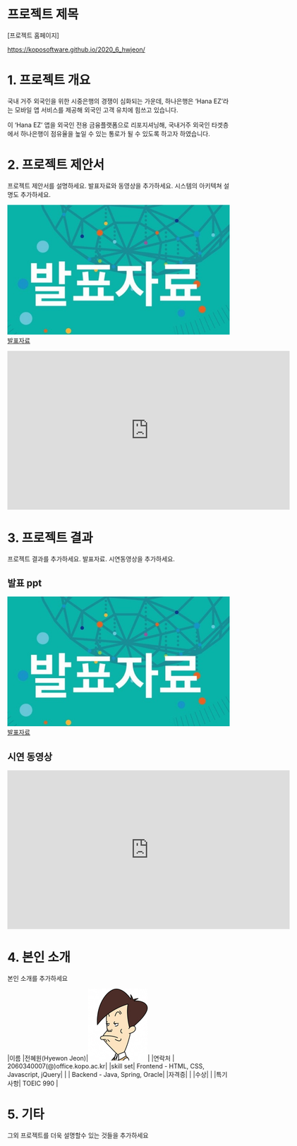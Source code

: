 # 프로젝트 제목

[프로젝트 홈페이지]

https://koposoftware.github.io/2020_6_hwjeon/





# 1. 프로젝트 개요

 국내 거주 외국인을 위한 시중은행의 경쟁이 심화되는 가운데, 하나은행은 ‘Hana EZ’라는 모바일 앱 서비스를 제공해 외국인 고객 유치에 힘쓰고 있습니다.

 이 ‘Hana EZ’ 앱을 외국인 전용 금융플랫폼으로 리포지셔닝해, 국내거주 외국인 타겟층에서 하나은행이 점유율을 높일 수 있는 통로가 될 수 있도록 하고자 하였습니다.



# 2. 프로젝트 제안서

프로젝트 제안서를 설명하세요. 발표자료와 동영상을 추가하세요. 시스템의 아키텍쳐 설명도 추가하세요.

   <img src="ppt.jpg"/>[발표자료](/project.pptx)<br>
   <iframe id="ytplayer" type="text/html" width="640" height="360" src="https://www.youtube.com/embed/6LxbdIjWP04" frameborder="0"></iframe>





# 3. 프로젝트 결과

프로젝트 결과를 추가하세요. 발표자료. 시연동영상을 추가하세요.



## 발표 ppt 
   <img src="ppt.jpg"/>[발표자료](/project.pptx)<br>





## 시연 동영상 

   <iframe id="ytplayer" type="text/html" width="640" height="360" src="https://www.youtube.com/embed/6LxbdIjWP04" frameborder="0"></iframe>





# 4. 본인 소개

본인 소개를 추가하세요

|이름 |전혜원(Hyewon Jeon)|![gdKO](/gdko.jpg)|
|연락처 | 2060340007(@)office.kopo.ac.kr|
|skill set| Frontend - HTML, CSS, Javascript, jQuery|
| | Backend - Java, Spring, Oracle|
|자격증|  |
|수상| |
|특기사항|  TOEIC 990 |





# 5. 기타

그외 프로젝트를 더욱 설명할수 있는 것들을 추가하세요
